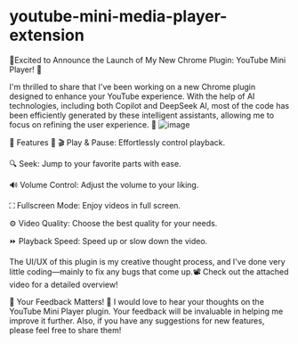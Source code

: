 # youtube-mini-media-player-extension

🚀Excited to Announce the Launch of My New Chrome Plugin: YouTube Mini Player! 🚀

I'm thrilled to share that I've been working on a new Chrome plugin designed to enhance your YouTube experience. With the help of AI technologies, including both Copilot and DeepSeek AI, most of the code has been efficiently generated by these intelligent assistants, allowing me to focus on refining the user experience. 🌟
![image](https://github.com/user-attachments/assets/23f74b2a-2965-4648-9b6e-35ee171c515c)

🌟 Features 🌟 🎬 Play & Pause: Effortlessly control playback.

🔍 Seek: Jump to your favorite parts with ease.

🔊 Volume Control: Adjust the volume to your liking.

⛶ Fullscreen Mode: Enjoy videos in full screen.

⚙️ Video Quality: Choose the best quality for your needs.

⏩ Playback Speed: Speed up or slow down the video.

The UI/UX of this plugin is my creative thought process, and I've done very little coding—mainly to fix any bugs that come up.📽️ Check out the attached video for a detailed overview!

🙌 Your Feedback Matters! 🙌 I would love to hear your thoughts on the YouTube Mini Player plugin. Your feedback will be invaluable in helping me improve it further. Also, if you have any suggestions for new features, please feel free to share them!
